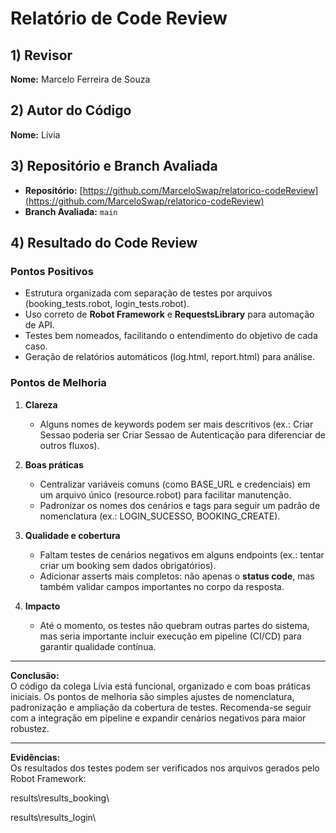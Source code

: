 ﻿# Relatório de Code Review

## 1) Revisor
**Nome:** Marcelo Ferreira de Souza  

## 2) Autor do Código
**Nome:** Lívia  

## 3) Repositório e Branch Avaliada
- **Repositório:** [https://github.com/MarceloSwap/relatorico-codeReview](https://github.com/MarceloSwap/relatorico-codeReview)  
- **Branch Avaliada:** `main`  

## 4) Resultado do Code Review

### Pontos Positivos
- Estrutura organizada com separação de testes por arquivos (booking_tests.robot, login_tests.robot).  
- Uso correto de **Robot Framework** e **RequestsLibrary** para automação de API.  
- Testes bem nomeados, facilitando o entendimento do objetivo de cada caso.  
- Geração de relatórios automáticos (log.html, report.html) para análise.  

### Pontos de Melhoria
1. **Clareza**  
   - Alguns nomes de keywords podem ser mais descritivos (ex.: Criar Sessao poderia ser Criar Sessao de Autenticação para diferenciar de outros fluxos).  

2. **Boas práticas**  
   - Centralizar variáveis comuns (como BASE_URL e credenciais) em um arquivo único (resource.robot) para facilitar manutenção.  
   - Padronizar os nomes dos cenários e tags para seguir um padrão de nomenclatura (ex.: LOGIN_SUCESSO, BOOKING_CREATE).  

3. **Qualidade e cobertura**  
   - Faltam testes de cenários negativos em alguns endpoints (ex.: tentar criar um booking sem dados obrigatórios).  
   - Adicionar asserts mais completos: não apenas o **status code**, mas também validar campos importantes no corpo da resposta.  

4. **Impacto**  
   - Até o momento, os testes não quebram outras partes do sistema, mas seria importante incluir execução em pipeline (CI/CD) para garantir qualidade contínua.  

---

**Conclusão:**  
O código da colega Lívia está funcional, organizado e com boas práticas iniciais. Os pontos de melhoria são simples ajustes de nomenclatura, padronização e ampliação da cobertura de testes. Recomenda-se seguir com a integração em pipeline e expandir cenários negativos para maior robustez.  

---

**Evidências:**  
Os resultados dos testes podem ser verificados nos arquivos gerados pelo Robot Framework:

results\results_booking\

results\results_login\


